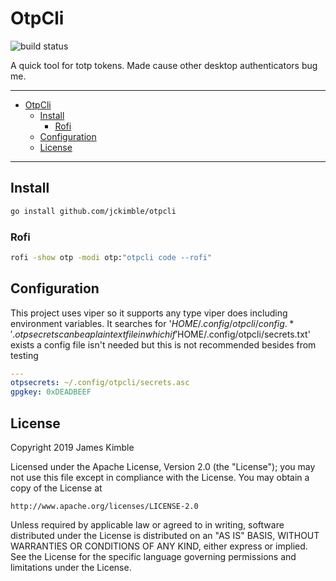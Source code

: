 # OtpCli 
![build status](https://github.com/jckimble/otpcli/actions/workflows/build.yml/badge.svg?branch=master)

A quick tool for totp tokens. Made cause other desktop authenticators bug me.

---
- [OtpCli](#otpcli)
  - [Install](#install)
    - [Rofi](#rofi)
  - [Configuration](#configuration)
  - [License](#license)

---

## Install
```sh
go install github.com/jckimble/otpcli
```
### Rofi
```sh
rofi -show otp -modi otp:"otpcli code --rofi"
```

## Configuration
This project uses viper so it supports any type viper does including environment variables. It searches for '$HOME/.config/otpcli/config.*'. otpsecrets can be a plain text file in which if '$HOME/.config/otpcli/secrets.txt' exists a config file isn't needed but this is not recommended besides from testing
```yaml
---
otpsecrets: ~/.config/otpcli/secrets.asc
gpgkey: 0xDEADBEEF 
```

## License

Copyright 2019 James Kimble

Licensed under the Apache License, Version 2.0 (the "License");
you may not use this file except in compliance with the License.
You may obtain a copy of the License at

    http://www.apache.org/licenses/LICENSE-2.0

Unless required by applicable law or agreed to in writing, software
distributed under the License is distributed on an "AS IS" BASIS,
WITHOUT WARRANTIES OR CONDITIONS OF ANY KIND, either express or implied.
See the License for the specific language governing permissions and
limitations under the License.

